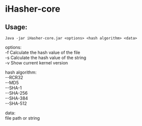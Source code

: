 # iHasher-core
## Usage:
`Java -jar iHasher-core.jar <options> <hash algorithm> <data>`

options:  
    -f      Calculate the hash value of the file  
    -s      Calculate the hash value of the string  
    -v      Show current kernel version  

hash algorithm:  
    --RCR32  
    --MD5  
    --SHA-1  
    --SHA-256  
    --SHA-384  
    --SHA-512  

data:  
    file path or string

